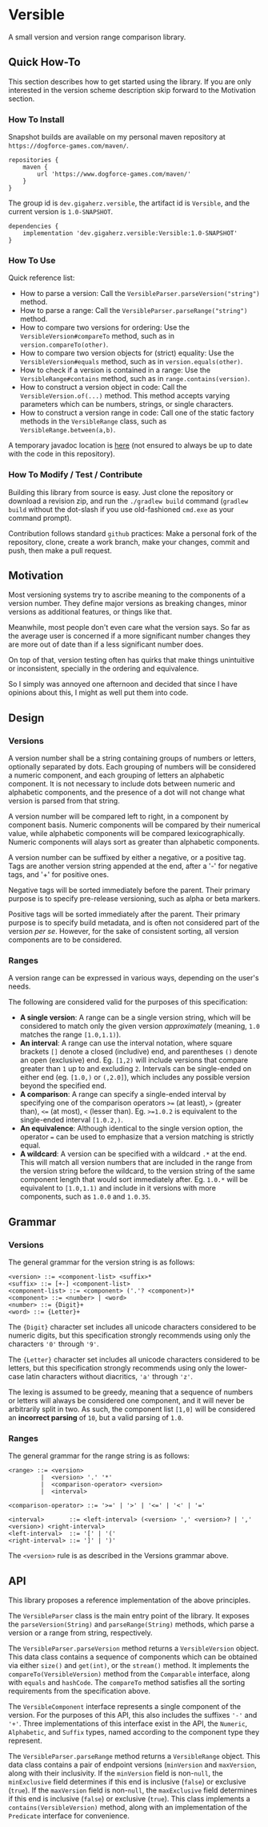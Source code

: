 # Versible

A small version and version range comparison library.

## Quick How-To

This section describes how to get started using the library. If you are only interested in the version scheme description skip forward to the Motivation section.

### How To Install

Snapshot builds are available on my personal maven repository at `https://dogforce-games.com/maven/`.

```
repositories {
    maven {
        url 'https://www.dogforce-games.com/maven/'
    }
}
```

The group id is `dev.gigaherz.versible`, the artifact id is `Versible`, and the current version is `1.0-SNAPSHOT`.

```
dependencies {
    implementation 'dev.gigaherz.versible:Versible:1.0-SNAPSHOT'
}
```

### How To Use

Quick reference list:

  * How to parse a version: Call the `VersibleParser.parseVersion("string")` method.
  * How to parse a range: Call the `VersibleParser.parseRange("string")` method.
  * How to compare two versions for ordering: Use the `VersibleVersion#compareTo` method, such as in `version.compareTo(other)`.
  * How to compare two version objects for (strict) equality: Use the `VersibleVersion#equals` method, such as in `version.equals(other)`.
  * How to check if a version is contained in a range: Use the `VersibleRange#contains` method, such as in `range.contains(version)`.
  * How to construct a version object in code: Call the `VersibleVersion.of(...)` method. This method accepts varying parameters which can be numbers, strings, or single characters.
  * How to construct a version range in code: Call one of the static factory methods in the `VersibleRange` class, such as `VersibleRange.between(a,b)`.
  
A temporary javadoc location is [here](http://dogforce-games.com/versible/javadoc/dev/gigaherz/versible/VersibleParser.html) (not ensured to always be up to date with the code in this repository).

### How To Modify / Test / Contribute

Building this library from source is easy. Just clone the repository or download a revision zip, and run the `./gradlew build` command (`gradlew build` without the dot-slash if you use old-fashioned `cmd.exe` as your command prompt).

Contribution follows standard `github` practices: Make a personal fork of the repository, clone, create a work branch, make your changes, commit and push, then make a pull request.

## Motivation

Most versioning systems try to ascribe meaning to the components of a version number. They define major versions as breaking changes, minor versions as additional features, or things like that.

Meanwhile, most people don't even care what the version says. So far as the average user is concerned if a more significant number changes they are more out of date than if a less significant number does.

On top of that, version testing often has quirks that make things unintuitive or inconsistent, specially in the ordering and equivalence.

So I simply was annoyed one afternoon and decided that since I have opinions about this, I might as well put them into code.

## Design

### Versions

A version number shall be a string containing groups of numbers or letters, optionally separated by dots. Each grouping of numbers will be considered a numeric component, and each grouping of letters an alphabetic component. It is not necessary to include dots between numeric and alphabetic components, and the presence of a dot will not change what version is parsed from that string.

A version number will be compared left to right, in a component by component basis. Numeric components will be compared by their numerical value, while alphabetic components will be compared lexicographically. Numeric components will alays sort as greater than alphabetic components.

A version number can be suffixed by either a negative, or a positive tag. Tags are another version string appended at the end, after a '-' for negative tags, and '+' for positive ones.

Negative tags will be sorted immediately before the parent. Their primary purpose is to specify pre-release versioning, such as alpha or beta markers.

Positive tags will be sorted immediately after the parent. Their primary purpose is to specify build metadata, and is often not considered part of the version *per se*. However, for the sake of consistent sorting, all version components are to be considered.

### Ranges

A version range can be expressed in various ways, depending on the user's needs.

The following are considered valid for the purposes of this specification:

  * **A single version**: A range can be a single version string, which will be considered to match only the given version *approximately* (meaning, `1.0` matches the range `[1.0,1.1)`).
  * **An interval**: A range can use the interval notation, where square brackets `[]` denote a closed (includive) end, and parentheses `()` denote an open (exclusive) end. Eg. `[1,2)` will include versions that compare greater than `1` up to and excluding `2`. Intervals can be single-ended on either end (eg. `[1.0,)` or `(,2.0]`), which includes any possible version beyond the specified end.
  * **A comparison**: A range can specify a single-ended interval by specifying one of the comparison operators `>=` (at least), `>` (greater than), `<=` (at most), `<` (lesser than). Eg. `>=1.0.2` is equivalent to the single-ended interval `[1.0.2,)`.
  * **An equivalence**: Although identical to the single version option, the operator `=` can be used to emphasize that a version matching is strictly equal.
  * **A wildcard**: A version can be specified with a wildcard `.*` at the end. This will match all version numbers that are included in the range from the version string before the wildcard, to the version string of the same component length that would sort immediately after. Eg. `1.0.*` will be equivalent to `[1.0,1.1)` and include in it versions with more components, such as `1.0.0` and `1.0.35`.

## Grammar

### Versions

The general grammar for the version string is as follows:

```bnf
<version> ::= <component-list> <suffix>*
<suffix> ::= [+-] <component-list>
<component-list> ::= <component> ('.'? <component>)*
<component> ::= <number> | <word>
<number> ::= {Digit}+
<word> ::= {Letter}+
```

The `{Digit}` character set includes all unicode characters considered to be numeric digits, but this specification strongly recommends using only the characters `'0'` through `'9'`.

The `{Letter}` character set includes all unicode characters considered to be letters, but this specification strongly recommends using only the lower-case latin characters without diacritics, `'a'` through `'z'`.

The lexing is assumed to be greedy, meaning that a sequence of numbers or letters will always be considered one component, and it will never be arbitrarily split in two. As such, the component list `[1,0]` will be considered an **incorrect parsing** of `10`, but a valid parsing of `1.0`.

### Ranges

The general grammar for the range string is as follows:

```bnf
<range> ::= <version>
         |  <version> '.' '*'
         |  <comparison-operator> <version>
         |  <interval>
         
<comparison-operator> ::= '>=' | '>' | '<=' | '<' | '='

<interval>       ::= <left-interval> (<version> ',' <version>? | ',' <version>) <right-interval>
<left-interval>  ::= '[' | '('
<right-interval> ::= ']' | ')'
```

The `<version>` rule is as described in the Versions grammar above.

## API

This library proposes a reference implementation of the above principles.

The `VersibleParser` class is the main entry point of the library. It exposes the `parseVersion(String)` and `parseRange(String)` methods, which parse a version or a range from string, respectively.

The `VersibleParser.parseVersion` method returns a `VersibleVersion` object. This data class contains a sequence of components which can be obtained via either `size()` and `get(int)`, or the `stream()` method. It implements the `compareTo(VersibleVersion)` method from the `Comparable` interface, along with `equals` and `hashCode`. The `compareTo` method satisfies all the sorting requirements from the specification above. 

The `VersibleComponent` interface represents a single component of the version. For the purposes of this API, this also includes the suffixes `'-'` and `'+'`. Three implementations of this interface exist in the API, the `Numeric`, `Alphabetic`, and `Suffix` types, named according to the component type they represent.

The `VersibleParser.parseRange` method returns a `VersibleRange` object. This data class contains a pair of endpoint versions (`minVersion` and `maxVersion`, along with their inclusivity. If the `minVersion` field is non-`null`, the `minExclusive` field determines if this end is inclusive (`false`) or exclusive (`true`). If the `maxVersion` field is non-`null`, the `maxExclusive` field determines if this end is inclusive (`false`) or exclusive (`true`). This class implements a `contains(VersibleVersion)` method, along with an implementation of the `Predicate` interface for convenience.
